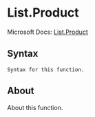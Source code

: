 # List.Product

Microsoft Docs: [List.Product](https://docs.microsoft.com/en-us/powerquery-m/list-product)

## Syntax

```
Syntax for this function.
```

## About

About this function.

